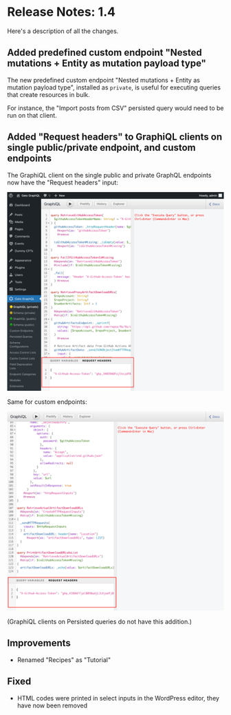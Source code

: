 # Release Notes: 1.4

Here's a description of all the changes.

## Added predefined custom endpoint "Nested mutations + Entity as mutation payload type"

The new predefined custom endpoint "Nested mutations + Entity as mutation payload type", installed as `private`, is useful for executing queries that create resources in bulk.

For instance, the "Import posts from CSV" persisted query would need to be run on that client.

## Added "Request headers" to GraphiQL clients on single public/private endpoint, and custom endpoints

The GraphiQL client on the single public and private GraphQL endpoints now have the "Request headers" input:

<div class="img-width-1024" markdown=1>

![Single private endpoint GraphiQL client with 'Request headers' input](../../images/releases/v1.4/private-single-endpoint-graphiql-with-request-headers.png "Single private endpoint GraphiQL client with 'Request headers' input")

</div>

Same for custom endpoints:

<div class="img-width-1024" markdown=1>

![Custom endpoint GraphiQL client with 'Request headers' input](../../images/releases/v1.4/custom-endpoint-graphiql-with-request-headers.png "Custom endpoint GraphiQL client with 'Request headers' input")

</div>

(GraphiQL clients on Persisted queries do not have this addition.)

## Improvements

- Renamed "Recipes" as "Tutorial"

## Fixed

- HTML codes were printed in select inputs in the WordPress editor, they have now been removed
